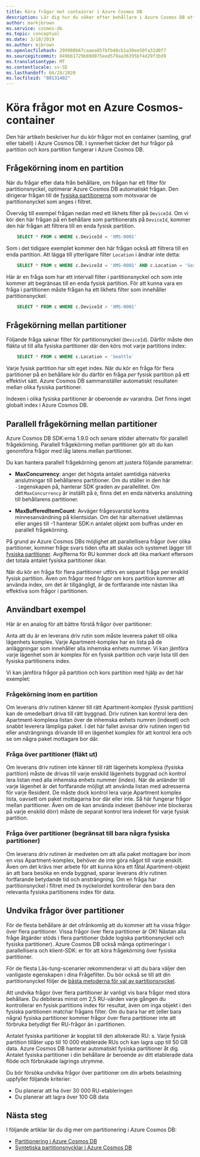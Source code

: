 ```yaml
---
title: Köra frågor mot containrar i Azure Cosmos DB
description: Lär dig hur du söker efter behållare i Azure Cosmos DB att använda frågor i partitionen och över partitioner
author: markjbrown
ms.service: cosmos-db
ms.topic: conceptual
ms.date: 3/18/2019
ms.author: mjbrown
ms.openlocfilehash: 299980b67caaea85fbfb40cb1a30ee50fa32d0f7
ms.sourcegitcommit: 849bb1729b89d075eed579aa36395bf4d29f3bd9
ms.translationtype: MT
ms.contentlocale: sv-SE
ms.lasthandoff: 04/28/2020
ms.locfileid: "80131402"
---
```

# <a name="query-an-azure-cosmos-container"></a>Köra frågor mot en Azure Cosmos-container

Den här artikeln beskriver hur du kör frågor mot en container (samling, graf eller tabell) i Azure Cosmos DB. I synnerhet täcker det hur frågor på partition och kors partition fungerar i Azure Cosmos DB.

## <a name="in-partition-query"></a>Frågekörning inom en partition

När du frågar efter data från behållare, om frågan har ett filter för partitionsnyckel, optimerar Azure Cosmos DB automatiskt frågan. Den dirigerar frågan till de [fysiska partitionerna](partition-data.md#physical-partitions) som motsvarar de partitionsnyckel som anges i filtret.

Överväg till exempel frågan nedan med ett likhets filter på `DeviceId`. Om vi kör den här frågan på en behållare som partitionerats på `DeviceId`, kommer den här frågan att filtrera till en enda fysisk partition.

```sql
    SELECT * FROM c WHERE c.DeviceId = 'XMS-0001'
```

Som i det tidigare exemplet kommer den här frågan också att filtrera till en enda partition. Att lägga till ytterligare filter `Location` i ändrar inte detta:

```sql
    SELECT * FROM c WHERE c.DeviceId = 'XMS-0001' AND c.Location = 'Seattle'
```

Här är en fråga som har ett intervall filter i partitionsnyckel och som inte kommer att begränsas till en enda fysisk partition. För att kunna vara en fråga i partitionen måste frågan ha ett likhets filter som innehåller partitionsnyckel:

```sql
    SELECT * FROM c WHERE c.DeviceId > 'XMS-0001'
```

## <a name="cross-partition-query"></a>Frågekörning mellan partitioner

Följande fråga saknar filter för partitionsnyckel (`DeviceId`). Därför måste den fläkta ut till alla fysiska partitioner där den körs mot varje partitions index:

```sql
    SELECT * FROM c WHERE c.Location = 'Seattle`
```

Varje fysisk partition har sitt eget index. När du kör en fråga för flera partitioner på en behållare kör du därför en fråga *per* fysisk partition på ett effektivt sätt. Azure Cosmos DB sammanställer automatiskt resultaten mellan olika fysiska partitioner.

Indexen i olika fysiska partitioner är oberoende av varandra. Det finns inget globalt index i Azure Cosmos DB.

## <a name="parallel-cross-partition-query"></a>Parallell frågekörning mellan partitioner

Azure Cosmos DB SDK:erna 1.9.0 och senare stöder alternativ för parallell frågekörning. Parallell frågekörning mellan partitioner gör att du kan genomföra frågor med låg latens mellan partitioner.

Du kan hantera parallell frågekörning genom att justera följande parametrar:

- **MaxConcurrency**: anger det högsta antalet samtidiga nätverks anslutningar till behållarens partitioner. Om du ställer in den här `-1`egenskapen på, hanterar SDK graden av parallellitet. Om det `MaxConcurrency` är inställt på `0`, finns det en enda nätverks anslutning till behållarens partitioner.

- **MaxBufferedItemCount**: Avväger frågesvarstid kontra minnesanvändning på klientsidan. Om det här alternativet utelämnas eller anges till -1 hanterar SDK:n antalet objekt som buffras under en parallell frågekörning.

På grund av Azure Cosmos DBs möjlighet att parallellisera frågor över olika partitioner, kommer fråge svars tiden ofta att skalas och systemet lägger till [fysiska partitioner](partition-data.md#physical-partitions). Avgifterna för RU kommer dock att öka markant eftersom det totala antalet fysiska partitioner ökar.

När du kör en fråga för flera partitioner utförs en separat fråga per enskild fysisk partition. Även om frågor med frågor om kors partition kommer att använda index, om det är tillgängligt, är de fortfarande inte nästan lika effektiva som frågor i partitionen.

## <a name="useful-example"></a>Användbart exempel

Här är en analog för att bättre förstå frågor över partitioner:

Anta att du är en leverans driv rutin som måste leverera paket till olika lägenhets komplex. Varje Apartment-komplex har en lista på de anläggningar som innehåller alla inhemska enhets nummer. Vi kan jämföra varje lägenhet som är komplex för en fysisk partition och varje lista till den fysiska partitionens index.

Vi kan jämföra frågor på partition och kors partition med hjälp av det här exemplet:

### <a name="in-partition-query"></a>Frågekörning inom en partition

Om leverans driv rutinen känner till rätt Apartment-komplex (fysisk partition) kan de omedelbart driva till rätt byggnad. Driv rutinen kan kontrol lera den Apartment-komplexa listan över de inhemska enhets numren (indexet) och snabbt leverera lämpliga paket. I det här fallet avvisar driv rutinen ingen tid eller ansträngnings drivande till en lägenhet komplex för att kontrol lera och se om några paket mottagare bor där.

### <a name="cross-partition-query-fan-out"></a>Fråga över partitioner (fläkt ut)

Om leverans driv rutinen inte känner till rätt lägenhets komplexa (fysiska partition) måste de drivas till varje enskild lägenhets byggnad och kontrol lera listan med alla inhemska enhets nummer (index). När de anländer till varje lägenhet är det fortfarande möjligt att använda listan med adresserna för varje Resident. De måste dock kontrol lera varje Apartment komplex lista, oavsett om paket mottagarna bor där eller inte. Så här fungerar frågor mellan partitioner. Även om de kan använda indexet (behöver inte blockeras på varje enskild dörr) måste de separat kontrol lera indexet för varje fysisk partition.

### <a name="cross-partition-query-scoped-to-only-a-few-physical-partitions"></a>Fråga över partitioner (begränsat till bara några fysiska partitioner)

Om leverans driv rutinen är medveten om att alla paket mottagare bor inom en viss Apartment-komplex, behöver de inte göra något till varje enskilt. Även om det krävs mer arbete för att kunna köra ett fåtal Apartment-objekt än att bara besöka en enda byggnad, sparar leverans driv rutinen fortfarande betydande tid och ansträngning. Om en fråga har partitionsnyckel i filtret med `IN` nyckelordet kontrollerar den bara den relevanta fysiska partitionens index för data.

## <a name="avoiding-cross-partition-queries"></a>Undvika frågor över partitioner

För de flesta behållare är det ofrånkomlig att du kommer att ha vissa frågor över flera partitioner. Vissa frågor över flera partitioner är OK! Nästan alla fråge åtgärder stöds i flera partitioner (både logiska partitionsnyckel och fysiska partitioner). Azure Cosmos DB också många optimeringar i parallellisera och klient-SDK: er för att köra frågekörning över fysiska partitioner.

För de flesta Läs-tung-scenarier rekommenderar vi att du bara väljer den vanligaste egenskapen i dina Frågefilter. Du bör också se till att din partitionsnyckel följer de [bästa metoderna för val av partitionsnyckel](partitioning-overview.md#choose-partitionkey).

Att undvika frågor över flera partitioner är vanligt vis bara frågor med stora behållare. Du debiteras minst om 2,5 RU-värden varje gången du kontrollerar en fysisk partitions index för resultat, även om inga objekt i den fysiska partitionen matchar frågans filter. Om du bara har ett (eller bara några) fysiska partitioner kommer frågor över flera partitioner inte att förbruka betydligt fler RU-frågor än i partitionen.

Antalet fysiska partitioner är kopplat till den allokerade RU: s. Varje fysisk partition tillåter upp till 10 000 etablerade RUs och kan lagra upp till 50 GB data. Azure Cosmos DB hanterar automatiskt fysiska partitioner åt dig. Antalet fysiska partitioner i din behållare är beroende av ditt etablerade data flöde och förbrukade lagrings utrymme.

Du bör försöka undvika frågor över partitioner om din arbets belastning uppfyller följande kriterier:
- Du planerar att ha över 30 000 RU-etableringen
- Du planerar att lagra över 100 GB data

## <a name="next-steps"></a>Nästa steg

I följande artiklar lär du dig mer om partitionering i Azure Cosmos DB:

- [Partitionering i Azure Cosmos DB](partitioning-overview.md)
- [Syntetiska partitionsnycklar i Azure Cosmos DB](synthetic-partition-keys.md)
